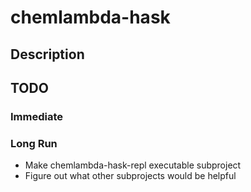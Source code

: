 # chemlambda-hask

## Description

## TODO
### Immediate

### Long Run
- Make chemlambda-hask-repl executable subproject
- Figure out what other subprojects would be helpful
